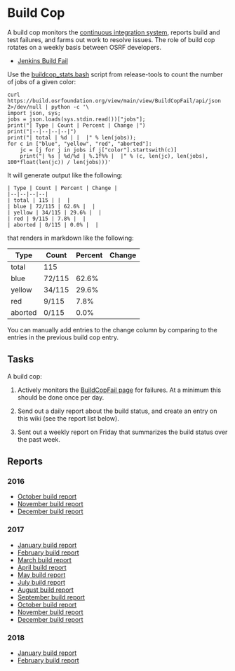 # Build Cop

A build cop monitors the [continuous integration system](http://build.osrfoundation.org), reports build and test failures, and farms out work to resolve issues. The role of build cop rotates on a weekly basis between OSRF developers.

* [Jenkins Build Fail](http://build.osrfoundation.org/view/main/view/BuildCopFail/)

Use the [buildcop_stats.bash](https://bitbucket.org/osrf/release-tools/src/7bc7933e953c0906b1e1e84c7c4681209bd0c932/jenkins-scripts/tools/buildcop_stats.bash?at=default&fileviewer=file-view-default) script from release-tools to count the number of jobs of a given color:

~~~
curl https://build.osrfoundation.org/view/main/view/BuildCopFail/api/json 2>/dev/null | python -c '\
import json, sys;
jobs = json.loads(sys.stdin.read())["jobs"];
print("| Type | Count | Percent | Change |")
print("|--|--|--|--|")
print("| total | %d | |  |" % len(jobs));
for c in ["blue", "yellow", "red", "aborted"]:
    jc = [j for j in jobs if j["color"].startswith(c)]
    print("| %s | %d/%d | %.1f%% |  |" % (c, len(jc), len(jobs), 100*float(len(jc)) / len(jobs)))'
~~~

It will generate output like the following:

~~~
| Type | Count | Percent | Change |
|--|--|--|--|
| total | 115 | |  |
| blue | 72/115 | 62.6% |  |
| yellow | 34/115 | 29.6% |  |
| red | 9/115 | 7.8% |  |
| aborted | 0/115 | 0.0% |  |
~~~

that renders in markdown like the following:

| Type | Count | Percent | Change |
|--|--|--|--|
| total | 115 | |  |
| blue | 72/115 | 62.6% |  |
| yellow | 34/115 | 29.6% |  |
| red | 9/115 | 7.8% |  |
| aborted | 0/115 | 0.0% |  |

You can manually add entries to the change column by comparing to the entries in the previous build cop entry.

## Tasks

A build cop:

1. Actively monitors the [BuildCopFail page](https://build.osrfoundation.org/view/main/view/BuildCopFail/) for failures. At a minimum this should be done once per day.

1. Send out a daily report about the build status, and create an entry on this wiki (see the report list below).

1. Sent out a weekly report on Friday that summarizes the build status over the past week.

## Reports

### 2016

* [October build report](https://bitbucket.org/osrf/gazebo/wiki/buildcop/2016/10)
* [November build report](https://bitbucket.org/osrf/gazebo/wiki/buildcop/2016/11)
* [December build report](https://bitbucket.org/osrf/gazebo/wiki/buildcop/2016/12)

### 2017

* [January build report](https://bitbucket.org/osrf/gazebo/wiki/buildcop/2017/01)
* [February build report](https://bitbucket.org/osrf/gazebo/wiki/buildcop/2017/02)
* [March build report](https://bitbucket.org/osrf/gazebo/wiki/buildcop/2017/03/15)
* [April build report](https://bitbucket.org/osrf/gazebo/wiki/buildcop/2017/04)
* [May build report](https://bitbucket.org/osrf/gazebo/wiki/buildcop/2017/05)
* [July build report](https://bitbucket.org/osrf/gazebo/wiki/buildcop/2017/07)
* [August build report](https://bitbucket.org/osrf/gazebo/wiki/buildcop/2017/08)
* [September build report](https://bitbucket.org/osrf/gazebo/wiki/buildcop/2017/09)
* [October build report](https://bitbucket.org/osrf/gazebo/wiki/buildcop/2017/10)
* [November build report](https://bitbucket.org/osrf/gazebo/wiki/buildcop/2017/11)
* [December build report](https://bitbucket.org/osrf/gazebo/wiki/buildcop/2017/12)

### 2018

* [January build report](https://bitbucket.org/osrf/gazebo/wiki/buildcop/2018/01)
* [February build report](https://bitbucket.org/osrf/gazebo/wiki/buildcop/2018/02)